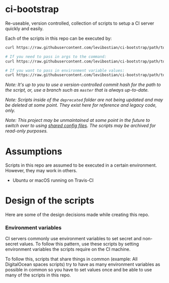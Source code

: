 # ci-bootstrap

Re-useable, version controlled, collection of scripts to setup a CI server quickly and easily. 

Each of the scripts in this repo can be executed by: 

```bash
curl https://raw.githubusercontent.com/levibostian/ci-bootstrap/path/to/file.sh | bash 

# If you need to pass in args to the command:
curl https://raw.githubusercontent.com/levibostian/ci-bootstrap/path/to/file.sh | bash -s arg

# If you want to pass in environment variable values:
curl https://raw.githubusercontent.com/levibostian/ci-bootstrap/path/to/file.sh | ENV_VAR=value bash 
```

*Note: It's up to you to use a version-controlled commit hash for the path to the script, or, use a branch such as `master` that is always up-to-date.*

*Note: Scripts inside of the `deprecated` folder are not being updated and may be deleted at some point. They exist here for reference and legacy code, only.*

*Note: This project may be unmaintained at some point in the future to switch over to using [shared config files](https://docs.travis-ci.com/user/build-config-imports/). The scripts may be archived for read-only purposes.*

# Assumptions

Scripts in this repo are assumed to be executed in a certain environment. However, they may work in others. 

* Ubuntu or macOS running on Travis-CI

# Design of the scripts

Here are some of the design decisions made while creating this repo. 

### Environment variables

CI servers commonly use environment variables to set secret and non-secret values. To follow this pattern, use these scripts by setting environment variables the scripts require on the CI machine. 

To follow this, scripts that share things in common (example: All DigitalOcean spaces scripts) try to have as many environment variables as possible in common so you have to set values once and be able to use many of the scripts in this repo. 